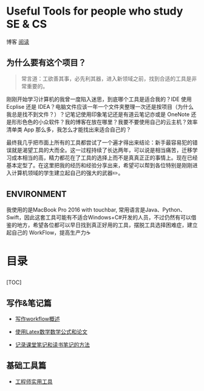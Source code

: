 # Useful Tools for people who study SE & CS
博客
[阅读](https://jaschenn.github.io/Tools/web/Tools/)
## 为什么要有这个项目？
> 常言道：工欲善其事，必先利其器，进入新领域之前，找到合适的工具是非常重要的。

刚刚开始学习计算机的我曾一度陷入迷思，到底哪个工具是适合我的？IDE 使用 Ecplise 还是 IDEA？电脑文件应该一年一个文件夹整理一次还是按项目（为什么我总是找不到文件？）？记笔记使用印象笔记还是有道云笔记亦或是 OneNote 还是形形色色的小众软件？我的博客在放在哪里？我要不要使用自己的云主机？效率清单类 App 那么多，我怎么才能找出来适合自己的？

最终我几乎把市面上所有的工具都尝试了一个遍才得出来结论：新手最容易犯的错误就是渴望工具的大而全。这一过程持续了长达两年，可以说是相当痛苦，迁移学习成本相当的高，精力都花在了工具的选择上而不是真真正正的事情上。现在已经基本定型了。在这里把我的经历和经验分享出来，希望可以帮到各位特别是刚刚进入计算机领域的学生建立起自己的强大的武器✏️。

## ENVIRONMENT
我使用的是MacBook Pro 2016 with touchbar, 常用语言是Java、Python、Swift，因此这套工具可能有不适合Windows+C#开发的人员，不过仍然有可以借鉴的地方，希望各位都可以早日找到真正好用的工具，摆脱工具选择困难症，建立起自己的 WorkFlow，提高生产力☕️



# 目录
## 
[TOC]
## 写作&笔记篇
* [写作workflow概述](./写作&笔记篇/WorkFlow.md)
* [使用Latex数学数学公式和论文](./写作&笔记篇/使用latex.md)

* [记录课堂笔记和读书笔记的方法](./专业篇/0.md)

## 基础工具篇
* [工程师实用工具](./基础篇/实用工具.md)
